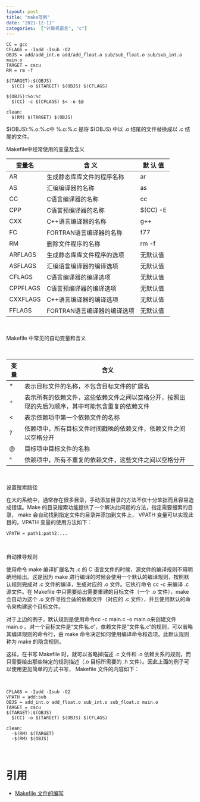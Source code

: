 ```yaml
---
layout: post
title: "make范例"
date: "2021-12-11"
categories:  ["计算机语言", "c"]
---
```


```
CC = gcc
CFLAGS = -Iadd -Isub -O2
OBJS = add/add_int.o add/add_float.o sub/sub_float.o sub/sub_int.o main.o
TARGET = cacu
RM = rm -f

$(TARGET):$(OBJS)
  $(CC) -o $(TARGET) $(OBJS) $(CFLAGS)

$(OBJS):%o:%c
  $(CC) -c $(CFLAGS) $< -o $@

clean:
  $(RM) $(TARGET) $(OBJS)
```

$(OBJS):%.o:%.c中 %.o:%.c 是将 $(OBJS) 中以 .o 结尾的文件替换成以 .c 结尾的文件。

Makefile中经常使用的变量及含义

| 变量名 | 含 义 | 默 认 值 |
| --- | --- | --- |
| AR | 生成静态库库文件的程序名称 | ar |
| AS | 汇编编译器的名称 | as |
| CC | C语言编译器的名称 | cc |
| CPP | C语言预编译器的名称 | $(CC) -E |
| CXX | C++语言编译器的名称 | g++ |
| FC | FORTRAN语言编译器的名称 | f77 |
| RM | 删除文件程序的名称 | rm -f |
| ARFLAGS | 生成静态库库文件程序的选项 | 无默认值 |
| ASFLAGS | 汇编语言编译器的编译选项 | 无默认值 |
| CFLAGS | C语言编译器的编译选项 | 无默认值 |
| CPPFLAGS | C语言预编译器的编译选项 | 无默认值 |
| CXXFLAGS | C++语言编译器的编译选项 | 无默认值 |
| FFLAGS | FORTRAN语言编译器的编译选项 | 无默认值 |

 

Makefile 中常见的自动变量和含义

 

| 变量 | 含义 |
| --- | --- |
| \* | 表示目标文件的名称，不包含目标文件的扩展名 |
| + | 表示所有的依赖文件，这些依赖文件之间以空格分开，按照出现的先后为顺序，其中可能包含重复的依赖文件 |
| < | 表示依赖项中第一个依赖文件的名称 |
| ? | 依赖项中，所有目标文件时间戳晚的依赖文件，依赖文件之间以空格分开 |
| @ | 目标项中目标文件的名称 |
| ^ | 依赖项中，所有不重复的依赖文件，这些文件之间以空格分开 |

 

设置搜索路径

在大的系统中，通常存在很多目录，手动添加目录的方法不仅十分笨拙而且容易造成错误。Make 的目录搜索功能提供了一个解决此问题的方法，指定需要搜索的目录， make 会自动找到指定文件的目录并添加到文件上， VPATH 变量可以实现此目的。VPATH 变量的使用方法如下：

```
VPATH = path1:path2:...

```

 

自动推导规则

使用命令 make 编译扩展名为 .c 的 C 语言文件的时候，源文件的编译规则不用明确地给出。这是因为 make 进行编译的时候会使用一个默认的编译规则，按照默认规则完成对 .c 文件的编译，生成对应的 .o 文件。它执行命令 cc -c 来编译 .c 源文件。在 Makefile 中只需要给出需要重建的目标文件（一个 .o 文件），make 会自动为这个 .o 文件寻找合适的依赖文件（对应的 .c 文件），并且使用默认的命令来构建这个目标文件。

对于上边的例子，默认规则是使用命令cc -c main.c -o main.o来创建文件 main.o 。对一个目标文件是“文件名.o“，依赖文件是”文件名.c“的规则，可以省略其编译规则的命令行，由 make 命令决定如何使用编译命令和选项。此默认规则称为 make 的隐含规则。

这样，在书写 Makefile 时，就可以省略掉描述 .c 文件和 .o 依赖关系的规则，而只需要给出那些特定的规则描述（.o 目标所需要的 .h 文件）。因此上面的例子可以使用更加简单的方式书写， Makefile 文件的内容如下：

 

```
CFLAGS = -Iadd -Isub -O2
VPATH = add:sub
OBJS = add_int.o add_float.o sub_int.o sub_float.o main.o
TARGET = cacu
$(TARGET):$(OBJS)
  $(CC) -o $(TARGET) $(OBJS) $(CFLAGS)

clean:
  -$(RM) $(TARGET)
  -$(RM) $(OBJS)
```

 

# 引用

- [Makefile 文件的编写](https://www.cnblogs.com/OpenShiFt/p/4313351.html)

